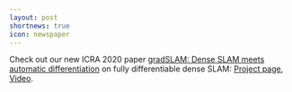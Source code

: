 ```yaml
---
layout: post
shortnews: true
icon: newspaper
---
```


Check out our new ICRA 2020 paper [gradSLAM: Dense SLAM meets automatic differentiation](https://arxiv.org/abs/1910.10672) on fully differentiable dense SLAM: [Project page](http://montrealrobotics.ca/gradSLAM/), [Video](http://www.youtube.com/watch?feature=player_embedded&v=2ygtSJTmo08).
